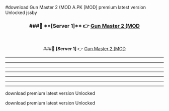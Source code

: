 #download Gun Master 2 (MOD A.PK [MOD] premium latest version Unlocked jssby 



<div align="center">
<h3>###🔹 **[Server 1]** 👉 <a href="https://download1apk.web.app/">Gun Master 2 (MOD</a></h3><br>


###🔹 **[Server 1]** 👉 <a href="https://download1apk.web.app/">Gun Master 2 (MOD</a></h3>
</div>



----------------------------------------------------------

----------------------------------------------------------

----------------------------------------------------------

----------------------------------------------------------

----------------------------------------------------------

----------------------------------------------------------

----------------------------------------------------------

download premium latest version Unlocked

download premium latest version Unlocked
